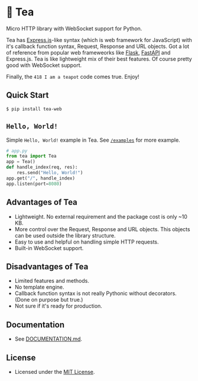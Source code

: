 # 🍵 Tea
Micro HTTP library with WebSocket support for Python.

Tea has [Express.js](https://github.com/expressjs/express)-like syntax (which is web framework for JavaScript) with it's callback function syntax, Request, Response and URL objects. Got a lot of reference from popular web frameweorks like [Flask](https://github.com/pallets/flask), [FastAPI](https://github.com/tiangolo/fastapi) and Express.js. Tea is like lightweight mix of their best features. Of course pretty good with WebSocket support.

Finally, the `418 I am a teapot` code comes true. Enjoy!

## Quick Start
```console
$ pip install tea-web
```

## `Hello, World!`
Simple `Hello, World!` example in Tea. See [`/examples`](https://github.com/orhanemree/tea/tree/master/examples) for more example.

```python
# app.py
from tea import Tea
app = Tea()
def handle_index(req, res):
    res.send("Hello, World!")
app.get("/", handle_index)
app.listen(port=8080)
```

## Advantages of Tea
* Lightweight. No external requirement and the package cost is only ~10 KB.
* More control over the Request, Response and URL objects. This objects can be used outside the library structure.
* Easy to use and helpful on handling simple HTTP requests.
* Built-in WebSocket support.

## Disadvantages of Tea
* Limited features and methods.
* No template engine.
* Callback function syntax is not really Pythonic without decorators. (Done on purpose but true.)
* Not sure if it's ready for production.

## Documentation
* See [DOCUMENTATION.md](https://github.com/orhanemree/tea/blob/master/DOCUMENTATION.md).

## License
* Licensed under the [MIT License](https://github.com/orhanemree/tea/blob/master/LICENSE).